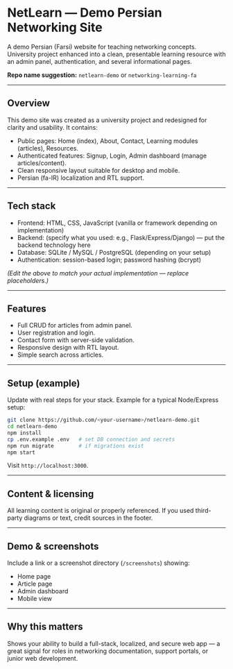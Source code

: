# NetLearn — Demo Persian Networking Site

A demo Persian (Farsi) website for teaching networking concepts. University project enhanced into a clean, presentable learning resource with an admin panel, authentication, and several informational pages.

**Repo name suggestion:** `netlearn-demo` or `networking-learning-fa`

---

## Overview

This demo site was created as a university project and redesigned for clarity and usability. It contains:

* Public pages: Home (index), About, Contact, Learning modules (articles), Resources.
* Authenticated features: Signup, Login, Admin dashboard (manage articles/content).
* Clean responsive layout suitable for desktop and mobile.
* Persian (fa-IR) localization and RTL support.

---

## Tech stack

* Frontend: HTML, CSS, JavaScript (vanilla or framework depending on implementation)
* Backend: (specify what you used: e.g., Flask/Express/Django) — put the backend technology here
* Database: SQLite / MySQL / PostgreSQL (depending on your setup)
* Authentication: session-based login; password hashing (bcrypt)

*(Edit the above to match your actual implementation — replace placeholders.)*

---

## Features

* Full CRUD for articles from admin panel.
* User registration and login.
* Contact form with server-side validation.
* Responsive design with RTL layout.
* Simple search across articles.

---

## Setup (example)

Update with real steps for your stack. Example for a typical Node/Express setup:

```bash
git clone https://github.com/<your-username>/netlearn-demo.git
cd netlearn-demo
npm install
cp .env.example .env   # set DB connection and secrets
npm run migrate        # if migrations exist
npm start
```

Visit `http://localhost:3000`.

---

## Content & licensing

All learning content is original or properly referenced. If you used third-party diagrams or text, credit sources in the footer.

---

## Demo & screenshots

Include a link or a screenshot directory (`/screenshots`) showing:

* Home page
* Article page
* Admin dashboard
* Mobile view

---

## Why this matters

Shows your ability to build a full-stack, localized, and secure web app — a great signal for roles in networking documentation, support portals, or junior web development.
